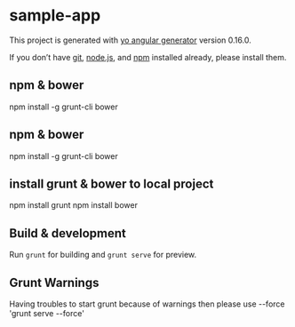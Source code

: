 # sample-app

This project is generated with [yo angular generator](https://github.com/yeoman/generator-angular)
version 0.16.0.

If you don’t have [git](https://github.com/), [node.js](https://nodejs.org/en/), and [npm](https://www.npmjs.org/) installed already, please install them.


## npm & bower
npm install -g  grunt-cli bower

## npm & bower
npm install -g  grunt-cli bower

## install grunt  & bower to local project
npm install grunt
npm install bower



## Build & development

Run `grunt` for building and `grunt serve` for preview.

## Grunt Warnings
Having troubles to start grunt because of warnings then please use --force 'grunt serve --force'